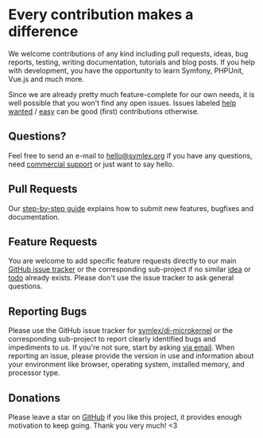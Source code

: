 # Every contribution makes a difference

We welcome contributions of any kind including pull requests, ideas, bug reports,
testing, writing documentation, tutorials and blog posts. If you help with development,
you have the opportunity to learn Symfony, PHPUnit, Vue.js and much more.

Since we are already pretty much feature-complete for our own needs, it is well possible that you won't find any open issues.
Issues labeled [help wanted](https://github.com/symlex/di-microkernel/labels/help%20wanted) /
[easy](https://github.com/symlex/di-microkernel/labels/easy) can be good (first) contributions otherwise.

## Questions?

Feel free to send an e-mail to [hello@symlex.org](mailto:hello@symlex.org) if you have any questions, 
need [commercial support](https://blog.liquidbytes.net/contact/) or just want to say hello.

## Pull Requests

Our [step-by-step guide](https://github.com/symlex/symlex/wiki/Pull-Requests) explains how to submit new features, bugfixes and documentation.

## Feature Requests

You are welcome to add specific feature requests directly to our main [GitHub issue tracker](https://github.com/symlex/di-microkernel/issues)
or the corresponding sub-project if no similar [idea](https://github.com/symlex/di-microkernel/labels/idea)
or [todo](https://github.com/symlex/di-microkernel/labels/todo) already exists.
Please don't use the issue tracker to ask general questions.

## Reporting Bugs

Please use the GitHub issue tracker for [symlex/di-microkernel](https://github.com/symlex/di-microkernel/issues)
or the corresponding sub-project to report clearly identified bugs and impediments to us.
If you're not sure, start by asking [via email](mailto:hello@symlex.org).
When reporting an issue, please provide the version in use and information about your environment like browser, operating system, installed memory, and processor type.

## Donations

Please leave a star on [GitHub](https://github.com/symlex/di-microkernel) if you like this project, it provides enough motivation to keep going.
Thank you very much! <3
